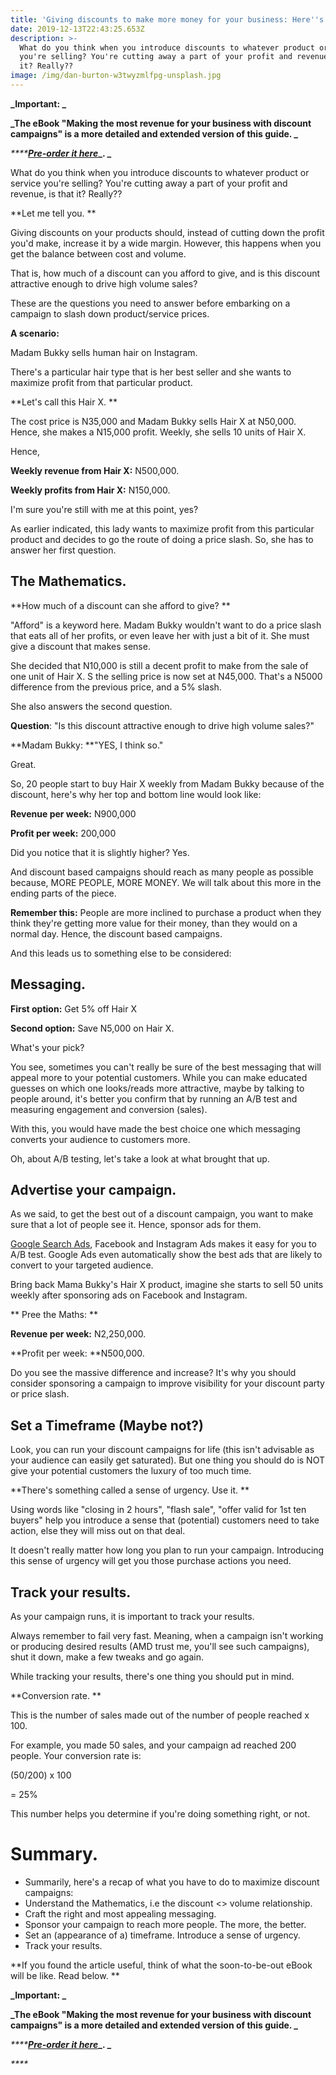 ```yaml
---
title: 'Giving discounts to make more money for your business: Here''s a roadmap'
date: 2019-12-13T22:43:25.653Z
description: >-
  What do you think when you introduce discounts to whatever product or service
  you're selling? You're cutting away a part of your profit and revenue, is that
  it? Really??
image: /img/dan-burton-w3twyzmlfpg-unsplash.jpg
---
```

**_Important: 
_**

**_The eBook "Making the most revenue for your business with discount campaigns" is a more detailed and extended version of this guide. 
_**

_\*\*\*\*_[**_Pre-order it here_**](https://paystack.com/pay/discount-ebook)**_.
_**

What do you think when you introduce discounts to whatever product or service you're selling? You're cutting away a part of your profit and revenue, is that it? Really??

**Let me tell you.
**

Giving discounts on your products should, instead of cutting down the profit you'd make, increase it by a wide margin. However, this happens when you get the balance between cost and volume. 

That is, how much of a discount can you afford to give, and is this discount attractive enough to drive high volume sales? 

These are the questions you need to answer before embarking on a campaign to slash down product/service prices.

**A scenario:**

Madam Bukky sells human hair on Instagram.

There's a particular hair type that is her best seller and she wants to maximize profit from that particular product.

**Let's call this Hair X.
**

The cost price is N35,000 and Madam Bukky sells Hair X at N50,000. Hence, she makes a N15,000 profit. Weekly, she sells 10 units of Hair X.

Hence,

**Weekly revenue from Hair X:** N500,000.

**Weekly profits from Hair X:** N150,000.

I'm sure you're still with me at this point, yes?

As earlier indicated, this lady wants to maximize profit from this particular product and decides to go the route of doing a price slash. So, she has to answer her first question.



## The Mathematics.

**How much of a discount can she afford to give?
**

"Afford" is a keyword here. Madam Bukky wouldn't want to do a price slash that eats all of her profits, or even leave her with just a bit of it. She must give a discount that makes sense.

She decided that N10,000 is still a decent profit to make from the sale of one unit of Hair X. S the selling price is now set at N45,000. That's a N5000 difference from the previous price, and a 5% slash.

She also answers the second question.

**Question**: "Is this discount attractive enough to drive high volume sales?"

**Madam Bukky: **"YES, I think so."

Great.

So, 20 people start to buy Hair X weekly from Madam Bukky because of the discount, here's why her top and bottom line would look like:

**Revenue per week:** N900,000

**Profit per week:** 200,000

Did you notice that it is slightly higher? Yes.

And discount based campaigns should reach as many people as possible because, MORE PEOPLE, MORE MONEY. We will talk about this more in the ending parts of the piece.

**Remember this:** People are more inclined to purchase a product when they think they're getting more value for their money, than they would on a normal day. Hence, the discount based campaigns.

And this leads us to something else to be considered: 



## Messaging.

**First option:** Get 5% off Hair X

**Second option:** Save N5,000 on Hair X.

What's your pick?

You see, sometimes you can't really be sure of the best messaging that will appeal more to your potential customers. While you can make educated guesses on which one looks/reads more attractive, maybe by talking to people around, it's better you confirm that by running an A/B test and measuring engagement and conversion (sales).

With this, you would have made the best choice one which messaging converts your audience to customers more.

Oh, about A/B testing, let's take a look at what brought that up.



## Advertise your campaign.

As we said, to get the best out of a discount campaign, you want to make sure that a lot of people see it. Hence, sponsor ads for them.

[Google Search Ads](https://oluwadanie.com/post/you-run-google-search-ads-heres-why-you-should-care-about-sitelink-extensions/), Facebook and Instagram Ads makes it easy for you to A/B test. Google Ads even automatically show the best ads that are likely to convert to your targeted audience.

Bring back Mama Bukky's Hair X product, imagine she starts to sell 50 units weekly after sponsoring ads on Facebook and Instagram.

** Pree the Maths:
**

**Revenue per week:** N2,250,000.

**Profit per week: **N500,000.

Do you see the massive difference and increase? It's why you should consider sponsoring a campaign to improve visibility for your discount party or price slash.



## Set a Timeframe (Maybe not?)

Look, you can run your discount campaigns for life (this isn't advisable as your audience can easily get saturated). But one thing you should do is NOT give your potential customers the luxury of too much time.

**There's something called a sense of urgency. Use it.
**

Using words like "closing in 2 hours", "flash sale", "offer valid for 1st ten buyers" help you introduce a sense that (potential) customers need to take action, else they will miss out on that deal.

It doesn't really matter how long you plan to run your campaign. Introducing this sense of urgency will get you those purchase actions you need.



## Track your results.

As your campaign runs, it is important to track your results.

Always remember to fail very fast. Meaning, when a campaign isn't working or producing desired results (AMD trust me, you'll see such campaigns), shut it down, make a few tweaks and go again.

While tracking your results, there's one thing you should put in mind.

**Conversion rate.
**

This is the number of sales made out of the number of people reached x 100.

For example, you made 50 sales, and your campaign ad reached 200 people. Your conversion rate is:

(50/200) x 100 

\= 25%

This number helps you determine if you're doing something right, or not.



# Summary.

* Summarily, here's a recap of what you have to do to maximize discount campaigns:
* Understand the Mathematics, i.e the discount <> volume relationship.
* Craft the right and most appealing messaging.
* Sponsor your campaign to reach more people. The more, the better.
* Set an (appearance of a) timeframe. Introduce a sense of urgency.
* Track your results.

**If you found the article useful, think of what the soon-to-be-out eBook will be like. Read below.
**

**_Important: 
_**

**_The eBook "Making the most revenue for your business with discount campaigns" is a more detailed and extended version of this guide. 
_**

_\*\*\*\*_[**_Pre-order it here_**](https://paystack.com/pay/discount-ebook)**_.
_**

_\*\*\*\*_
